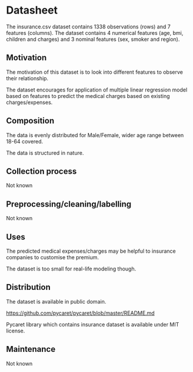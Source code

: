 # Datasheet

The insurance.csv dataset contains 1338 observations (rows) and 7 features (columns). The dataset contains 4 numerical features (age, bmi, children and charges) and 3 nominal features (sex, smoker and region).

## Motivation

The motivation of this dataset is to look into different features to observe their relationship. 

The dataset encourages for application of multiple linear regression model based on features to predict the medical charges based on existing charges/expenses.
 
## Composition

The data is evenly distributed for Male/Female, wider age range between 18-64 covered.

The data is structured in nature.

## Collection process

Not known

## Preprocessing/cleaning/labelling

Not known

## Uses

The predicted medical expenses/charges may be helpful to insurance companies to customise the premium.

The dataset is too small for real-life modeling though.

## Distribution

The dataset is available in public domain.

https://github.com/pycaret/pycaret/blob/master/README.md

Pycaret library which contains insurance dataset is available under MIT license. 

## Maintenance

Not known

